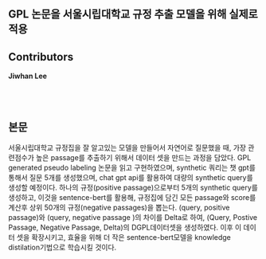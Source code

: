 ## GPL 논문을 서울시립대학교 규정 추출 모델을 위해 실제로 적용



## Contributors
**Jiwhan Lee**<br/>

<br/><br/>
## 본문
서울시립대학교 규정집을 잘 알고있는 모델을 만들어서 자연어로 질문했을 때, 가장 관련점수가 높은 passage를 추출하기 위해서 데이터 셋을 만드는 과정을 담았다.
GPL generated pseudo labeling 논문을 읽고 구현하였으며, synthetic 쿼리는 챗 gpt를 통해서 질문 5개를 생성했으며, chat gpt api를 활용하여 대량의 synthetic query를 생성할 예정이다.
하나의 규정(positive passage)으로부터 5개의 synthetic query를 생성하고, 이것을 sentence-bert를 활용해, 규정집에 담긴 모든 passage와 score를 계산후 상위 50개의 규정(negative passages)을 뽑는다.
(query, positive passage)와 (query, negative passage )의 차이를 Delta로 하여, (Query, Postive Passage, Negative Passage, Delta)의 DGPL데이터셋을 생성하였다.
이후 이 데이터 셋을 확장시키고, 효율을 위해 더 작은 sentence-bert모델을 knowledge distilation기법으로 학습시킬 것이다.
